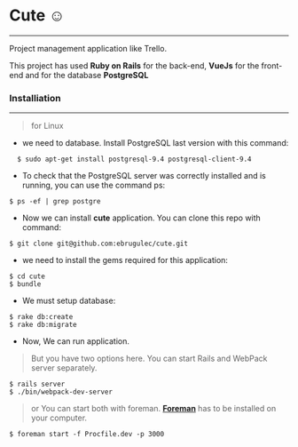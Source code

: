 # Cute :relaxed:
---

Project management application like Trello. 

This project has used **Ruby on Rails** for the back-end, **VueJs** for the front-end and for the database **PostgreSQL**

### Installiation
---
> for Linux
- we need to database. Install PostgreSQL last version with this command:
```shell
  $ sudo apt-get install postgresql-9.4 postgresql-client-9.4
```

- To check that the PostgreSQL server was correctly installed and is running, you can use the command ps:
```shell
$ ps -ef | grep postgre
```

- Now we can install **cute** application. You can clone this repo with command:
```shell
$ git clone git@github.com:ebrugulec/cute.git
```

- we need to install the gems required for this application:
```shell
$ cd cute
$ bundle
```

- We must setup database:
```shell
$ rake db:create
$ rake db:migrate
```

- Now, We can run application.
> But you have two options here. You can start Rails and WebPack server separately.
```shell
$ rails server
$ ./bin/webpack-dev-server
```
> or You can start both with foreman. <a href="https://github.com/ddollar/foreman" target="_blank">**Foreman**</a> has to be installed on your computer.
```shell
$ foreman start -f Procfile.dev -p 3000
```
